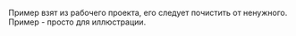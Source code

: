 Пример взят из рабочего проекта, его следует почистить от ненужного. Пример - просто для иллюстрации.

